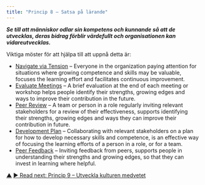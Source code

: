 ```yaml
---
title: "Princip 8 – Satsa på lärande"
---
```




**_Se till att människor odlar sin kompetens och kunnande så att de utvecklas, deras bidrag förblir värdefullt och organisationen kan vidareutvecklas._**

Viktiga möster för att hjälpa till att uppnå detta är:

-   [Navigate via Tension](navigate-via-tension.html) – Everyone in the organization paying attention for situations where growing competence and skills may be valuable, focuses the learning effort and facilitates continuous improvement.
-   [Evaluate Meetings](evaluate-meetings.html) – A brief evaluation at the end of each meeting or workshop helps people identify their strengths, growing edges and ways to improve their contribution in the future.
-   [Peer Review](peer-review.html) –  A team or person in a role regularly inviting relevant stakeholders for a review of their effectiveness, supports identifying their strengths, growing edges and ways they can improve their contribution in future.
-   [Development Plan](development-plan.html) –  Collaborating with relevant stakeholders on a plan for how to develop necessary skills and competence, is an effective way of focusing the learning efforts of a person in a role, or for a team.
-   [Peer Feedback](peer-feedback.html) –  Inviting feedback from peers, supports people in understanding their strengths and growing edges, so that they can invest in learning where helpful.


<div class="bottom-nav">
<a href="transformation.html" title="Up: Tre principer för transformation">▲</a> <a href="develop-culture.html" title="Read next: Princip 9 – Utveckla kulturen medvetet">▶ Read next: Princip 9 – Utveckla kulturen medvetet</a>
</div>


<script type="text/javascript">
Mousetrap.bind('g n', function() {
    window.location.href = 'develop-culture.html';
    return false;
});
</script>

